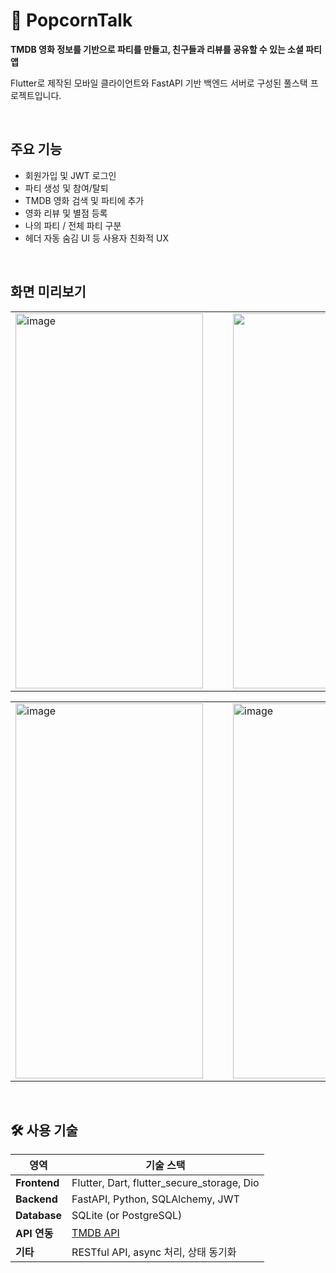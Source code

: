 # 🍿 PopcornTalk

**TMDB 영화 정보를 기반으로 파티를 만들고, 친구들과 리뷰를 공유할 수 있는 소셜 파티 앱**

Flutter로 제작된 모바일 클라이언트와 FastAPI 기반 백엔드 서버로 구성된 풀스택 프로젝트입니다.

</br>

## 주요 기능

- 회원가입 및 JWT 로그인
- 파티 생성 및 참여/탈퇴
- TMDB 영화 검색 및 파티에 추가
- 영화 리뷰 및 별점 등록
- 나의 파티 / 전체 파티 구분
- 헤더 자동 숨김 UI 등 사용자 친화적 UX

</br>

## 화면 미리보기

<table>
  <tr>
    <td><img width="300" height="600" alt="image" src="https://github.com/user-attachments/assets/627b9bd5-07e2-4285-a3b8-a25f7aa8e9cb" /><td>
    <td style="width: 20px;"></td>
    <td><img width="300" height="600" src="https://github.com/user-attachments/assets/9096d86b-e96b-460c-adc2-d0a1a5522107" /></td>
    <td style="width: 20px;"></td>
    <td><img width="300" height="600" src="https://github.com/user-attachments/assets/08946624-0272-4726-97e8-2e372a5494a1" /></td>
  </tr>
</table>

<table>
  <tr>
    <td><img width="300" height="600" alt="image" src="https://github.com/user-attachments/assets/cb458285-991a-4f1c-95a4-6c0e305d06a2" /><td>
    <td style="width: 20px;"></td>
    <td><img width="300" height="600" alt="image" src="https://github.com/user-attachments/assets/619030be-3bff-411a-b497-dfa72ef34d2c" /></td>
    <td style="width: 20px;"></td>
    <td><img width="300" height="600" alt="image" src="https://github.com/user-attachments/assets/eaf5adc4-4975-49e0-82ca-f2eb37905b49" /></td>
  </tr>
</table>


</br>

## 🛠️ 사용 기술

| 영역       | 기술 스택                                      |
|------------|------------------------------------------------|
| **Frontend**  | Flutter, Dart, flutter_secure_storage, Dio      |
| **Backend**   | FastAPI, Python, SQLAlchemy, JWT                |
| **Database**  | SQLite (or PostgreSQL)                          |
| **API 연동**  | [TMDB API](https://www.themoviedb.org/documentation/api) |
| **기타**      | RESTful API, async 처리, 상태 동기화             |

